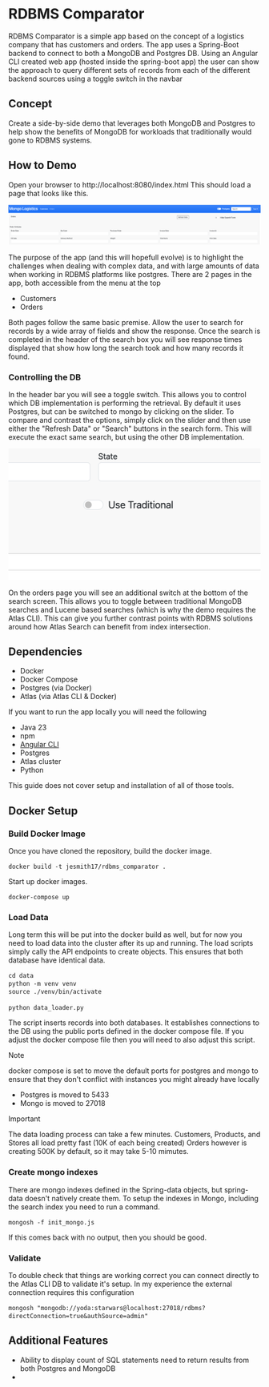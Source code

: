 # RDBMS Comparator

RDBMS Comparator is a simple app based on the concept of a logistics company that has customers and orders. 
The app uses a Spring-Boot backend to connect to both a MongoDB and Postgres DB. 
Using an Angular CLI created web app (hosted inside the spring-boot app) the user can show the approach to query different 
sets of records from each of the different backend sources using a toggle switch in the navbar

## Concept

Create a side-by-side demo that leverages both MongoDB and Postgres to help show the benefits of MongoDB for workloads that traditionally
would gone to RDBMS systems. 


## How to Demo

Open your browser to    http://localhost:8080/index.html  This should load a page that looks like this.  

![image](img/screenshot.png)

The purpose of the app (and this will hopefull evolve) is to highlight the challenges when dealing with complex data, and with large amounts of data
when working in RDBMS platforms like postgres. 
There are 2 pages in the app, both accessible from the menu at the top
- Customers
- Orders

Both pages follow the same basic premise. Allow the user to search for records by a wide array of fields and show the response. 
Once the search is completed in the header of the search box you will see response times displayed that show how long the search took and how many records it found.

### Controlling the DB
In the header bar you will see a toggle switch. This allows you to control which DB implementation is performing the retrieval. By default it uses Postgres, but can be switched
to mongo by clicking on the slider.  To compare and contrast the options, simply click on the slider and then use either the "Refresh Data" or "Search" buttons in the search form. 
This will execute the exact same search, but using the other DB implementation. 

![image](img/lucene.png)

On the orders page you will see an additional switch at the bottom of the search screen. This allows you to toggle between
traditional MongoDB searches and Lucene based searches (which is why the demo requires the Atlas CLI). This can give you further contrast points with 
RDBMS solutions around how Atlas Search can benefit from index intersection. 

## Dependencies

- Docker
- Docker Compose
- Postgres (via Docker)
- Atlas (via Atlas CLI & Docker)

If you want to run the app locally you will need the following

- Java 23
- npm
- [Angular CLI](https://angular.dev/tools/cli)
- Postgres
- Atlas cluster
- Python

This guide does not cover setup and installation of all of those tools. 

## Docker Setup


### Build Docker Image
Once you have cloned the repository, build the docker image. 
``` 
docker build -t jesmith17/rdbms_comparator .
```

Start up docker images. 
```
docker-compose up
```


### Load Data

Long term this will be put into the docker build as well, but for now you need to load data into the cluster after its up and running. The load scripts simply cally 
the API endpoints to create objects. This ensures that both database have identical data. 

```
cd data
python -m venv venv
source ./venv/bin/activate

python data_loader.py

```

The script inserts records into both databases. It establishes connections to the DB using the public ports defined in the docker compose file. 
If you adjust the docker compose file then you will need to also adjust this script. 

> [!NOTE]  
> docker compose is set to move the default ports for postgres and mongo to ensure that they don't conflict with instances you might 
> already have locally 
>  - Postgres is moved to 5433
>  - Mongo is moved to 27018

> [!IMPORTANT]
>  The data loading process can take a few minutes. Customers, Products, and Stores all load pretty fast (10K of each being created)
>  Orders however is creating 500K by default, so it may take 5-10 mimutes. 


### Create mongo indexes

There are mongo indexes defined in the Spring-data objects, but spring-data doesn't natively create them. To setup the indexes in Mongo, including the 
search index you need to run a command. 

```
mongosh -f init_mongo.js
```

If this comes back with no output, then you should be good. 


### Validate

To double check that things are working correct you can connect directly to the Atlas CLI DB to validate it's setup. 
In my experience the external connection requires this configuration

```
mongosh "mongodb://yoda:starwars@localhost:27018/rdbms?directConnection=true&authSource=admin"
```

## Additional Features

* Ability to display count of SQL statements need to return results from both Postgres and MongoDB
* 





